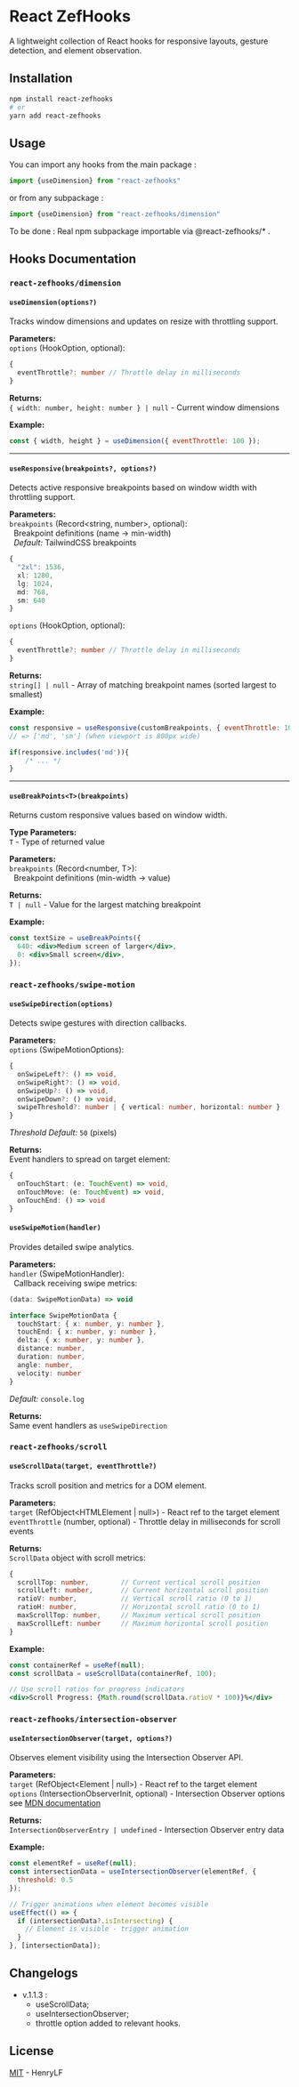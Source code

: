 # React ZefHooks

A lightweight collection of React hooks for responsive layouts, gesture detection, and element observation.

## Installation

```bash
npm install react-zefhooks
# or
yarn add react-zefhooks
```

## Usage

You can import any hooks from the main package :
```ts
import {useDimension} from "react-zefhooks"
```
or from any subpackage :
```ts
import {useDimension} from "react-zefhooks/dimension"
```

To be done : Real npm subpackage importable via @react-zefhooks/* .

## Hooks Documentation

### `react-zefhooks/dimension` 

#### `useDimension(options?)`

Tracks window dimensions and updates on resize with throttling support.

**Parameters:**  
`options` (HookOption, optional):
```ts
{
  eventThrottle?: number // Throttle delay in milliseconds
}
```

**Returns:**  
`{ width: number, height: number } | null` - Current window dimensions

**Example:**

```jsx
const { width, height } = useDimension({ eventThrottle: 100 });
```

---

#### `useResponsive(breakpoints?, options?)`

Detects active responsive breakpoints based on window width with throttling support.

**Parameters:**  
`breakpoints` (Record<string, number>, optional):  
&nbsp;&nbsp;Breakpoint definitions (name → min-width)  
&nbsp;&nbsp;_Default:_ TailwindCSS breakpoints

```ts
{
  "2xl": 1536,
  xl: 1280,
  lg: 1024,
  md: 768,
  sm: 640
}
```

`options` (HookOption, optional):
```ts
{
  eventThrottle?: number // Throttle delay in milliseconds
}
```

**Returns:**  
`string[] | null` - Array of matching breakpoint names (sorted largest to smallest)

**Example:**

```jsx
const responsive = useResponsive(customBreakpoints, { eventThrottle: 100 });
// => ['md', 'sm'] (when viewport is 800px wide)

if(responsive.includes('md')){
    /* ... */
}
```

---

#### `useBreakPoints<T>(breakpoints)`

Returns custom responsive values based on window width.

**Type Parameters:**  
`T` - Type of returned value

**Parameters:**  
`breakpoints` (Record<number, T>):  
&nbsp;&nbsp;Breakpoint definitions (min-width → value)

**Returns:**  
`T | null` - Value for the largest matching breakpoint

**Example:**

```jsx
const textSize = useBreakPoints({
  640: <div>Medium screen of larger</div>,
  0: <div>Small screen</div>,
});
```

### `react-zefhooks/swipe-motion` 

#### `useSwipeDirection(options)`

Detects swipe gestures with direction callbacks.

**Parameters:**  
`options` (SwipeMotionOptions):

```ts
{
  onSwipeLeft?: () => void,
  onSwipeRight?: () => void,
  onSwipeUp?: () => void,
  onSwipeDown?: () => void,
  swipeThreshold?: number | { vertical: number, horizontal: number }
}
```

_Threshold Default:_ `50` (pixels)

**Returns:**  
Event handlers to spread on target element:

```ts
{
  onTouchStart: (e: TouchEvent) => void,
  onTouchMove: (e: TouchEvent) => void,
  onTouchEnd: () => void
}
```

#### `useSwipeMotion(handler)`

Provides detailed swipe analytics.

**Parameters:**  
`handler` (SwipeMotionHandler):  
&nbsp;&nbsp;Callback receiving swipe metrics:

```ts
(data: SwipeMotionData) => void

interface SwipeMotionData {
  touchStart: { x: number, y: number },
  touchEnd: { x: number, y: number },
  delta: { x: number, y: number },
  distance: number,
  duration: number,
  angle: number,
  velocity: number
}
```

_Default:_ `console.log`

**Returns:**  
Same event handlers as `useSwipeDirection`

### `react-zefhooks/scroll` 

#### `useScrollData(target, eventThrottle?)`

Tracks scroll position and metrics for a DOM element.

**Parameters:**  
`target` (RefObject<HTMLElement | null>) - React ref to the target element  
`eventThrottle` (number, optional) - Throttle delay in milliseconds for scroll events

**Returns:**  
`ScrollData` object with scroll metrics:

```ts
{
  scrollTop: number,        // Current vertical scroll position
  scrollLeft: number,       // Current horizontal scroll position
  ratioV: number,           // Vertical scroll ratio (0 to 1)
  ratioH: number,           // Horizontal scroll ratio (0 to 1)
  maxScrollTop: number,     // Maximum vertical scroll position
  maxScrollLeft: number     // Maximum horizontal scroll position
}
```

**Example:**

```jsx
const containerRef = useRef(null);
const scrollData = useScrollData(containerRef, 100);

// Use scroll ratios for progress indicators
<div>Scroll Progress: {Math.round(scrollData.ratioV * 100)}%</div>
```

### `react-zefhooks/intersection-observer` 

#### `useIntersectionObserver(target, options?)`

Observes element visibility using the Intersection Observer API.

**Parameters:**  
`target` (RefObject<Element | null>) - React ref to the target element  
`options` (IntersectionObserverInit, optional) - Intersection Observer options see [MDN documentation](https://developer.mozilla.org/en-US/docs/Web/API/Intersection_Observer_API)

**Returns:**  
`IntersectionObserverEntry | undefined` - Intersection Observer entry data

**Example:**

```jsx
const elementRef = useRef(null);
const intersectionData = useIntersectionObserver(elementRef, {
  threshold: 0.5
});

// Trigger animations when element becomes visible
useEffect(() => {
  if (intersectionData?.isIntersecting) {
    // Element is visible - trigger animation
  }
}, [intersectionData]);
```

## Changelogs

- v.1.1.3 : 
  - useScrollData;
  - useIntersectionObserver;
  - throttle option added to relevant hooks.

## License

[MIT](https://github.com/HenryLF/react-zefhooks) -  HenryLF
